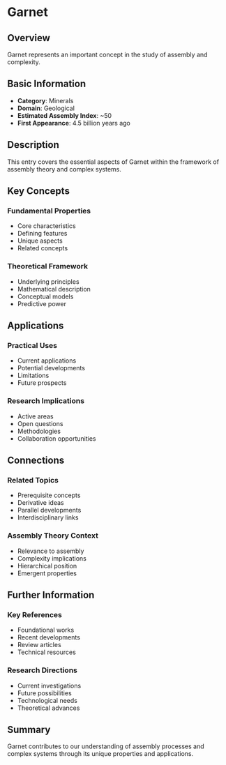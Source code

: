 # Garnet

## Overview

Garnet represents an important concept in the study of assembly and complexity.

## Basic Information

- **Category**: Minerals
- **Domain**: Geological
- **Estimated Assembly Index**: ~50
- **First Appearance**: 4.5 billion years ago

## Description

This entry covers the essential aspects of Garnet within the framework of assembly theory and complex systems.

## Key Concepts

### Fundamental Properties
- Core characteristics
- Defining features
- Unique aspects
- Related concepts

### Theoretical Framework
- Underlying principles
- Mathematical description
- Conceptual models
- Predictive power

## Applications

### Practical Uses
- Current applications
- Potential developments
- Limitations
- Future prospects

### Research Implications
- Active areas
- Open questions
- Methodologies
- Collaboration opportunities

## Connections

### Related Topics
- Prerequisite concepts
- Derivative ideas
- Parallel developments
- Interdisciplinary links

### Assembly Theory Context
- Relevance to assembly
- Complexity implications
- Hierarchical position
- Emergent properties

## Further Information

### Key References
- Foundational works
- Recent developments
- Review articles
- Technical resources

### Research Directions
- Current investigations
- Future possibilities
- Technological needs
- Theoretical advances

## Summary

Garnet contributes to our understanding of assembly processes and complex systems through its unique properties and applications.

